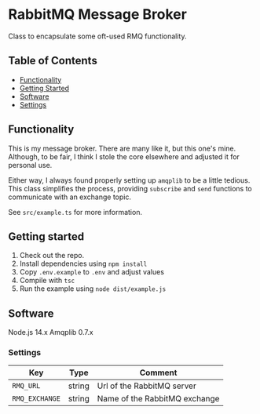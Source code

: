 # RabbitMQ Message Broker

Class to encapsulate some oft-used RMQ functionality.

## Table of Contents

- [Functionality](#functionality)
- [Getting Started](#getting-started)
- [Software](#software)
- [Settings](#settings)

## Functionality

This is my message broker. There are many like it, but this one's mine. Although, to be fair, I think I stole the core elsewhere and adjusted it for personal use.

Either way, I always found properly setting up `amqplib` to be a little tedious. This class simplifies the process, providing `subscribe` and `send` functions to communicate with an exchange topic.

See `src/example.ts` for more information.

## Getting started

1. Check out the repo.
2. Install dependencies using `npm install`
3. Copy `.env.example` to `.env` and adjust values
4. Compile with `tsc`
5. Run the example using `node dist/example.js`

## Software

Node.js 14.x
Amqplib 0.7.x

### Settings

|Key|Type|Comment|
|--|--|--|
|`RMQ_URL`|string|Url of the RabbitMQ server|
|`RMQ_EXCHANGE`|string|Name of the RabbitMQ exchange|

